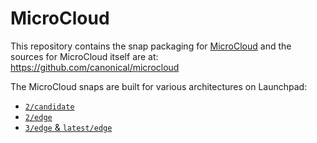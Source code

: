# **MicroCloud**

This repository contains the snap packaging for [MicroCloud](https://snapcraft.io/microcloud) and the sources for MicroCloud itself are at: https://github.com/canonical/microcloud

The MicroCloud snaps are built for various architectures on Launchpad:

* [`2/candidate`](https://launchpad.net/~canonical-lxd/microcloud/+snap/microcloud-v2-candidate)
* [`2/edge`](https://launchpad.net/~canonical-lxd/microcloud/+snap/microcloud-v2-edge)
* [`3/edge` & `latest/edge`](https://launchpad.net/~canonical-lxd/microcloud/+snap/microcloud-latest-edge)
